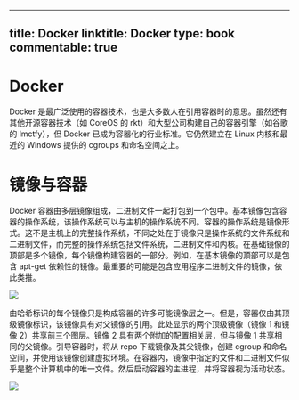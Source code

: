 
---
title: Docker
linktitle: Docker
type: book
commentable: true
---

# Docker

Docker 是最广泛使用的容器技术，也是大多数人在引用容器时的意思。虽然还有其他开源容器技术（如 CoreOS 的 rkt）和大型公司构建自己的容器引擎（如谷歌的 lmctfy），但 Docker 已成为容器化的行业标准。它仍然建立在 Linux 内核和最近的 Windows 提供的 cgroups 和命名空间之上。

# 镜像与容器

Docker 容器由多层镜像组成，二进制文件一起打包到一个包中。基本镜像包含容器的操作系统，该操作系统可以与主机的操作系统不同。容器的操作系统是镜像形式。这不是主机上的完整操作系统，不同之处在于镜像只是操作系统的文件系统和二进制文件，而完整的操作系统包括文件系统，二进制文件和内核。在基础镜像的顶部是多个镜像，每个镜像构建容器的一部分。例如，在基本镜像的顶部可以是包含 apt-get 依赖性的镜像。最重要的可能是包含应用程序二进制文件的镜像，依此类推。

![](https://i.postimg.cc/7ZkrLRC0/image.png)

由哈希标识的每个镜像只是构成容器的许多可能镜像层之一。但是，容器仅由其顶级镜像标识，该镜像具有对父镜像的引用。此处显示的两个顶级镜像（镜像 1 和镜像 2）共享前三个图层。镜像 2 具有两个附加的配置相关层，但与镜像 1 共享相同的父镜像。引导容器时，将从 repo 下载镜像及其父镜像，创建 cgroup 和命名空间，并使用该镜像创建虚拟环境。在容器内，镜像中指定的文件和二进制文件似乎是整个计算机中的唯一文件。然后启动容器的主进程，并将容器视为活动状态。

![](https://i.postimg.cc/GmxwTjYN/image.png)

    